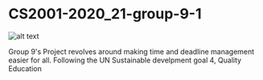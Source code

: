 # CS2001-2020_21-group-9-1

![alt text]()

Group 9's Project revolves around making time and deadline management easier for all. Following the UN Sustainable develpment goal 4, Quality Education
